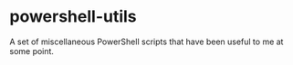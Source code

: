 # powershell-utils 
A set of miscellaneous PowerShell scripts that have been useful to me at some point.
